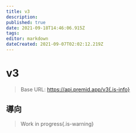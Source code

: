 ```yaml
---
title: v3
description: 
published: true
date: 2021-09-18T14:46:06.915Z
tags: 
editor: markdown
dateCreated: 2021-09-07T02:02:12.219Z
---
```


# v3

> Base URL: https://api.premid.app/v3{.is-info}


## 導向
> Work in progress{.is-warning}